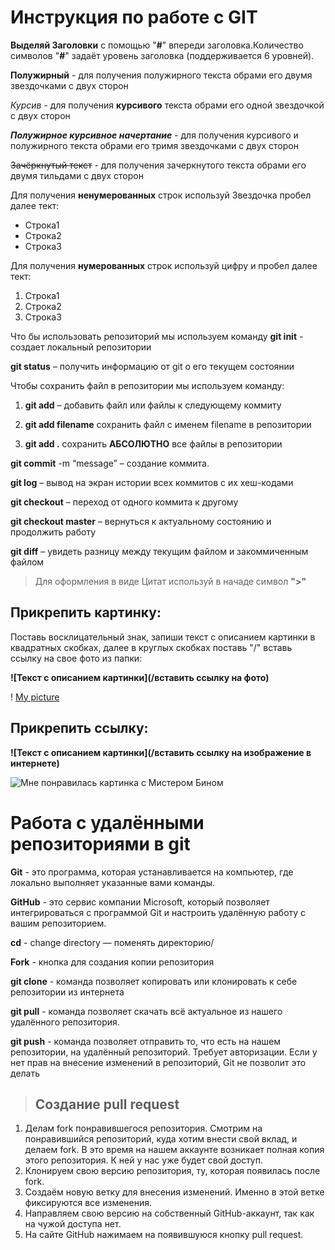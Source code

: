 # Инструкция по работе с GIT

**Выделяй Заголовки** с помощью "**#**" впереди заголовка.Количество символов "**#**" задаёт уровень заголовка  (поддерживается 6 уровней).

**Полужирный** - для получения полужирного текста обрами его двумя звездочками с двух сторон

*Курсив*  - для получения **курсивого** текста обрами его одной звездочкой с двух сторон

***Полужирное курсивное начертание*** - для получения курсивого и полужирного текста обрами его тримя звездочками с двух сторон

~~Зачёркнутый текст~~ - для получения зачеркнутого текста обрами его двумя тильдами с двух сторон

Для получения **ненумерованных** строк используй Звездочка пробел далее тект:
* Строка1
* Строка2
* Строка3

Для получения **нумерованных** строк используй цифру и пробел далее тект:
1. Строка1
2. Строка2
3. Строка3

Что бы использовать репозиторий мы используем команду
 **git init** - создает локальный репозитории 

 **git status** – получить информацию от git о его текущем состоянии

Чтобы сохранить файл в репозитории мы используем команду:

1. **git add** – добавить файл или файлы к следующему коммиту
2. **git add filename** сохранить файл с именем filename в репозитории

3. **git add .** сохранить **АБСОЛЮТНО** все файлы  в репозитории

 **git commit** -m “message” – создание коммита.

 **git log** – вывод на экран истории всех коммитов с их хеш-кодами

 **git checkout** – переход от одного коммита к другому

 **git checkout master** – вернуться к актуальному состоянию и продолжить работу

 **git diff** – увидеть разницу между текущим файлом и закоммиченным файлом

> Для оформления в виде Цитат используй в начаде символ **">"**

## Прикрепить картинку:
Поставь восклицательный знак, запиши текст с описанием картинки в квадратных скобках, далее в круглых скобках поставь "/" вставь ссылку на свое фото из папки:

**![Текст с описанием картинки](/вставить ссылку на фото)**

! [My picture](/%D0%BC%D0%BE%D0%B5%20%D1%84%D0%BE%D1%82%D0%BE.jpg)


## Прикрепить ссылку:

**![Текст с описанием картинки](/вставить ссылку на изображение в интернете)**

![Мне понравилась картинка с Мистером Бином][def]


[def]: https://fullhdoboi.ru/wp-content/uploads/_ph/4/234936785.jpg


# Работа с удалёнными репозиториями в git

**Git** - это программа, которая устанавливается на компьютер, где локально выполняет
указанные вами команды.

**GitHub** - это сервис компании Microsoft, который позволяет интегрироваться с программой Git и настроить удалённую работу с вашим репозиторием.

**cd** - change directory — поменять директорию/

 **Fork** - кнопка для создания копии репозитория

 **git clone** -  команда позволяет копировать или клонировать к себе репозитории из интернета

 **git pull** -  команда позволяет скачать всё актуальное из нашего удалённого репозитория.

 **git push** - команда позволяет отправить то, что есть на нашем репозитории, на удалённый
репозиторий. Требует авторизации. Если у нет прав на внесение изменений в
репозиторий, Git не позволит это делать

>## **Создание pull request**
1. Делам fork понравившегося репозитория.
Смотрим на понравившийся репозиторий, куда хотим внести свой вклад, и делаем fork.
В это время на нашем аккаунте возникает полная копия этого репозитория. К ней у нас
уже будет свой доступ.
2. Клонируем свою версию репозитория, ту, которая появилась после fork.
3. Создаём новую ветку для внесения изменений. Именно в этой ветке фиксируются все
изменения.
4. Направляем свою версию на собственный GitHub-аккаунт, так как на чужой доступа
нет.
5. На сайте GitHub нажимаем на появившуюся кнопку pull request.



